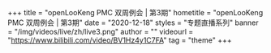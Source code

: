 +++
    title = "openLooKeng PMC 双周例会 | 第3期"
    hometitle = "openLooKeng PMC 双周例会 | 第3期"
    date = "2020-12-18"
    styles = "专题直播系列"
    banner = "/img/videos/live/zh/live3.png"
    author = ""
    videourl = "https://www.bilibili.com/video/BV1Hz4y1C7FA" 
    tag = "theme"
+++